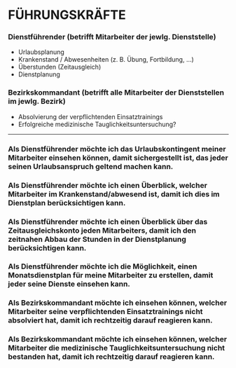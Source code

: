 # FÜHRUNGSKRÄFTE

### Dienstführender (betrifft Mitarbeiter der jewlg. Dienststelle)

- Urlaubsplanung
- Krankenstand / Abwesenheiten (z. B. Übung, Fortbildung, ...)
- Überstunden (Zeitausgleich)
- Dienstplanung

### Bezirkskommandant (betrifft alle Mitarbeiter der Dienststellen im jewlg. Bezirk)

- Absolvierung der verpflichtenden Einsatztrainings
- Erfolgreiche medizinische Tauglichkeitsuntersuchung?

---

### Als Dienstführender möchte ich das Urlaubskontingent meiner Mitarbeiter einsehen können, damit sichergestellt ist, das jeder seinen Urlaubsanspruch geltend machen kann.

### Als Dienstführender möchte ich einen Überblick, welcher Mitarbeiter im Krankenstand/abwesend ist, damit ich dies im Dienstplan berücksichtigen kann.

### Als Dienstführender möchte ich einen Überblick über das Zeitausgleichskonto jeden Mitarbeiters, damit ich den zeitnahen Abbau der Stunden in der Dienstplanung berücksichtigen kann.

### Als Dienstführender möchte ich die Möglichkeit, einen Monatsdienstplan für meine Mitarbeiter zu erstellen, damit jeder seine Dienste einsehen kann.

### Als Bezirkskommandant möchte ich einsehen können, welcher Mitarbeiter seine verpflichtenden Einsatztrainings nicht absolviert hat, damit ich rechtzeitig darauf reagieren kann.

### Als Bezirkskommandant möchte ich einsehen können, welcher Mitarbeiter die medizinische Tauglichkeitsuntersuchung nicht bestanden hat, damit ich rechtzeitig darauf reagieren kann.
